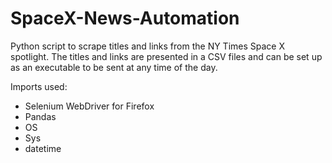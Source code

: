 # SpaceX-News-Automation

Python script to scrape titles and links from the NY Times Space X spotlight. The titles and links are presented in a CSV files and can be set up as an executable to be sent at any time of the day.

Imports used:
  * Selenium WebDriver for Firefox
  * Pandas
  * OS
  * Sys
  * datetime

